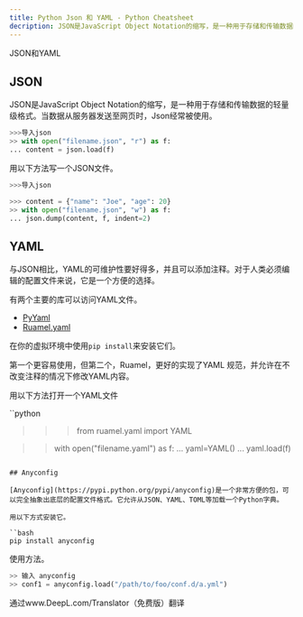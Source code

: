 ```yaml
---
title: Python Json 和 YAML - Python Cheatsheet
decription: JSON是JavaScript Object Notation的缩写，是一种用于存储和传输数据的轻型格式。当数据从服务器发送至网页时，Json经常被使用。
---
```


<base-title :title="frontmatter.title" :description="frontmatter.description">
JSON和YAML
</base-title>

## JSON

JSON是JavaScript Object Notation的缩写，是一种用于存储和传输数据的轻量级格式。当数据从服务器发送至网页时，Json经常被使用。

```python
>>>导入json
>> with open("filename.json", "r") as f:
... content = json.load(f)
```

用以下方法写一个JSON文件。

```python
>>>导入json

>>> content = {"name": "Joe", "age": 20}
>> with open("filename.json", "w") as f:
... json.dump(content, f, indent=2)
```

## YAML

与JSON相比，YAML的可维护性要好得多，并且可以添加注释。对于人类必须编辑的配置文件来说，它是一个方便的选择。

有两个主要的库可以访问YAML文件。

- [PyYaml](https://pypi.python.org/pypi/PyYAML)
- [Ruamel.yaml](https://pypi.python.org/pypi/ruamel.yaml)

在你的虚拟环境中使用`pip install`来安装它们。

第一个更容易使用，但第二个，Ruamel，更好的实现了YAML
规范，并允许在不改变注释的情况下修改YAML内容。

用以下方法打开一个YAML文件

``python
>>> from ruamel.yaml import YAML

>> with open("filename.yaml") as f:
... yaml=YAML()
... yaml.load(f)
```

## Anyconfig

[Anyconfig](https://pypi.python.org/pypi/anyconfig)是一个非常方便的包，可以完全抽象出底层的配置文件格式。它允许从JSON、YAML、TOML等加载一个Python字典。

用以下方式安装它。

``bash
pip install anyconfig
```

使用方法。

```python
>> 输入 anyconfig
>> conf1 = anyconfig.load("/path/to/foo/conf.d/a.yml")
```


通过www.DeepL.com/Translator（免费版）翻译